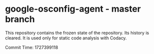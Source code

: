 # google-osconfig-agent - master branch

This repository contains the frozen state of the repository.
Its history is cleared. It is used only for static code
analysis with Codacy.

Commit Time: 1727399118